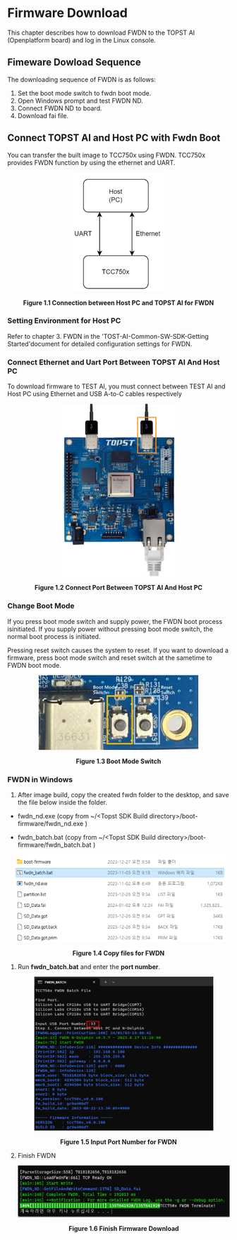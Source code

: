 ﻿# Firmware Download

This chapter describes how to download FWDN to the TOPST AI (Openplatform board) and log in the Linux console.

## Fimeware Dowload Sequence

The downloading sequence of FWDN is as follows:

1.  Set the boot mode switch to fwdn boot mode.
2.  Open Windows prompt and test FWDN ND.
3.  Connect FWDN ND to board.
4.  Download fai file.

## Connect TOPST AI and Host PC with Fwdn Boot

You can transfer the built image to TCC750x using FWDN.
TCC750x provides FWDN function by using the ethernet and UART.

<p align="center"><img src="https://github.com/topst-development/Documentation/blob/Tsolutions/TOPST-AI/Software/media/Firmware Download.image1.png"
style="width:2.21806in;height:2.80208in"</p>

<p align="center"><strong>Figure 1.1 Connection between Host PC and TOPST AI for FWDN</strong></p>

### Setting Environment for Host PC

Refer to chapter 3. FWDN in the 'TOST-AI-Common-SW-SDK-Getting Started'document for detailed configuration settings for FWDN.

### Connect Ethernet and Uart Port Between TOPST AI And Host PC

To download firmware to TEST AI, you must connect between TEST AI and Host PC using Ethernet and USB A-to-C cables respectively

<p align="center"><img src="https://github.com/topst-development/Documentation/blob/Tsolutions/TOPST-AI/Software/media/Firmware Download.image2.png"
style="width:2.71875in;height:4.06605in"</p>

<p align="center"><strong>Figure 1.2 Connect Port Between TOPST AI And Host PC</strong></p>

### Change Boot Mode

If you press boot mode switch and supply power, the FWDN boot process isinitiated. 
If you supply power without pressing boot mode switch, the normal boot process is initiated.

Pressing reset switch causes the system to reset. If you want to download a firmware, press boot mode switch and reset switch at the sametime to FWDN boot mode.

<p align="center"><img src="https://github.com/topst-development/Documentation/blob/Tsolutions/TOPST-AI/Software/media/Firmware Download.image3.jpeg"
 style="width:3.76534in;height:1.76042in" /></p>

<p align="center"><strong>Figure 1.3 Boot Mode Switch</strong></p>

### FWDN in Windows

1.  After image build, copy the created fwdn folder to the desktop, and save the file below inside the folder.

- fwdn_nd.exe (copy from ~/\<Topst SDK Build
  directory\>/boot-firmware/fwdn_nd.exe )

- fwdn_batch.bat (copy from ~/\<Topst SDK Build
  directory\>/boot-firmware/fwdn_batch.bat )

<p align="center"><img src="https://github.com/topst-development/Documentation/blob/Tsolutions/TOPST-AI/Software/media/Firmware Download.image4.png"
style="width:5.01042in;height:2.05139in"</p>
<p align="center"><strong> Figure 1.4 Copy files for FWDN</strong></p>

1.  Run **fwdn_batch.bat** and enter the **port number**.

    <p align="center"><img src="https://github.com/topst-development/Documentation/blob/Tsolutions/TOPST-AI/Software/media/Firmware Download.image5.png"
    style="width:4.22917in;height:3.62292in"</p>

   <p align="center"><strong>Figure 1.5 Input Port Number for FWDN</strong></p>

2.  Finish FWDN

    <p align="center"><img src="https://github.com/topst-development/Documentation/blob/Tsolutions/TOPST-AI/Software/media/Firmware Download.image6.png"
    style="width:5.32292in;height:1.21597in"</p>

    <p align="center"><strong>Figure 1.6 Finish Firmware Download</strong></p>
